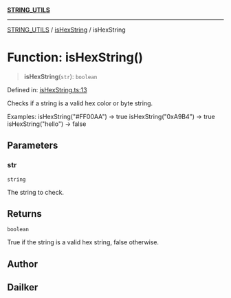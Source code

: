 [**STRING_UTILS**](../../README.md)

***

[STRING_UTILS](../../README.md) / [isHexString](../README.md) / isHexString

# Function: isHexString()

> **isHexString**(`str`): `boolean`

Defined in: [isHexString.ts:13](https://github.com/dailker/everyutil/blob/fd8deae3f27d2b0976fe42f2cb71703c8c83364b/src/string/isHexString.ts#L13)

Checks if a string is a valid hex color or byte string.

Examples:
  isHexString("#FF00AA") → true
  isHexString("0xA9B4") → true
  isHexString("hello") → false

## Parameters

### str

`string`

The string to check.

## Returns

`boolean`

True if the string is a valid hex string, false otherwise.

## Author

## Dailker
